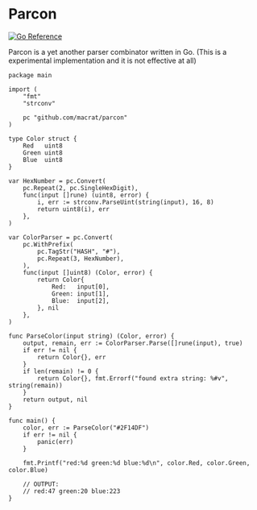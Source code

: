 Parcon
======

[![Go Reference](https://pkg.go.dev/badge/github.com/macrat/parcon.svg)](https://pkg.go.dev/github.com/macrat/parcon)

Parcon is a yet another parser combinator written in Go. (This is a experimental implementation and it is not effective at all)

``` golang
package main

import (
	"fmt"
	"strconv"

	pc "github.com/macrat/parcon"
)

type Color struct {
	Red   uint8
	Green uint8
	Blue  uint8
}

var HexNumber = pc.Convert(
	pc.Repeat(2, pc.SingleHexDigit),
	func(input []rune) (uint8, error) {
		i, err := strconv.ParseUint(string(input), 16, 8)
		return uint8(i), err
	},
)

var ColorParser = pc.Convert(
	pc.WithPrefix(
		pc.TagStr("HASH", "#"),
		pc.Repeat(3, HexNumber),
	),
	func(input []uint8) (Color, error) {
		return Color{
			Red:   input[0],
			Green: input[1],
			Blue:  input[2],
		}, nil
	},
)

func ParseColor(input string) (Color, error) {
	output, remain, err := ColorParser.Parse([]rune(input), true)
	if err != nil {
		return Color{}, err
	}
	if len(remain) != 0 {
		return Color{}, fmt.Errorf("found extra string: %#v", string(remain))
	}
	return output, nil
}

func main() {
	color, err := ParseColor("#2F14DF")
	if err != nil {
		panic(err)
	}

	fmt.Printf("red:%d green:%d blue:%d\n", color.Red, color.Green, color.Blue)

	// OUTPUT:
	// red:47 green:20 blue:223
}
```
